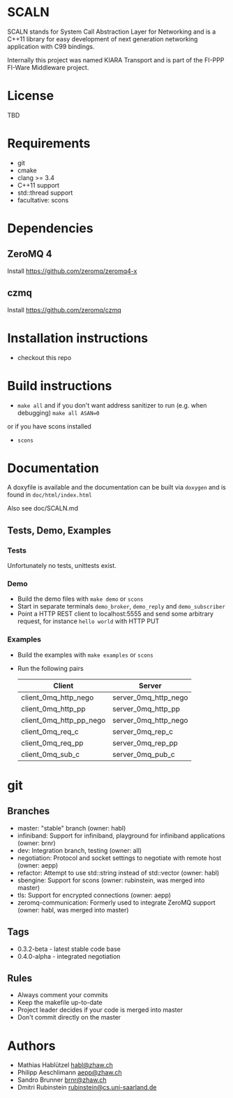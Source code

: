 # SCALN
SCALN stands for System Call Abstraction Layer for Networking
and is a C++11 library for easy development of next generation networking
application with C99 bindings.

Internally this project was named KIARA Transport and is part of the FI-PPP FI-Ware Middleware project.

# License

TBD

# Requirements
* git
* cmake
* clang >= 3.4
* C++11 support
* std::thread support
* facultative: scons

# Dependencies
## ZeroMQ 4
Install https://github.com/zeromq/zeromq4-x
## czmq
Install https://github.com/zeromq/czmq

# Installation instructions
* checkout this repo

# Build instructions
* `make all` and if you don't want address sanitizer to run (e.g. when debugging) `make all ASAN=0`

or if you have scons installed

* `scons`

# Documentation
A doxyfile is available and the documentation can be built via `doxygen` and is found in `doc/html/index.html`

Also see doc/SCALN.md

## Tests, Demo, Examples

### Tests

Unfortunately no tests, unittests exist.

### Demo

* Build the demo files with `make demo` or `scons`
* Start in separate terminals `demo_broker`, `demo_reply` and `demo_subscriber`
* Point a HTTP REST client to localhost:5555 and send some arbitrary request, for instance `hello world` with HTTP PUT

### Examples
* Build the examples with `make examples` or `scons`
* Run the following pairs

  Client                   | Server
  ------------------------ | ----------------------
  client_0mq_http_nego     | server_0mq_http_nego
  client_0mq_http_pp       | server_0mq_http_pp
  client_0mq_http_pp_nego  | server_0mq_http_nego
  client_0mq_req_c         | server_0mq_rep_c
  client_0mq_req_pp        | server_0mq_rep_pp
  client_0mq_sub_c         | server_0mq_pub_c


# git
## Branches
* master: "stable" branch (owner: habl)
* infiniband: Support for infiniband, playground for infiniband applications (owner: brnr)
* dev: Integration branch, testing (owner: all)
* negotiation: Protocol and socket settings to negotiate with remote host (owner: aepp)
* refactor: Attempt to use std::string instead of std::vector<char> (owner: habl)
* sbengine: Support for scons (owner: rubinstein, was merged into master)
* tls: Support for encrypted connections (owner: aepp)
* zeromq-communication: Formerly used to integrate ZeroMQ support (owner: habl, was merged into master)

## Tags
* 0.3.2-beta - latest stable code base
* 0.4.0-alpha - integrated negotiation

## Rules
* Always comment your commits
* Keep the makefile up-to-date
* Project leader decides if your code is merged into master
* Don't commit directly on the master

# Authors
* Mathias Hablützel <habl@zhaw.ch>
* Philipp Aeschlimann <aepp@zhaw.ch>
* Sandro Brunner <brnr@zhaw.ch>
* Dmitri Rubinstein <rubinstein@cs.uni-saarland.de>
